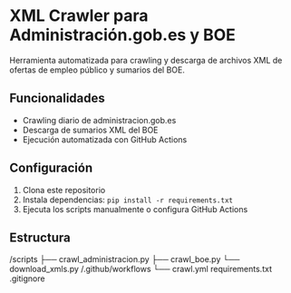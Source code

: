 # XML Crawler para Administración.gob.es y BOE

Herramienta automatizada para crawling y descarga de archivos XML de ofertas de empleo público y sumarios del BOE.

## Funcionalidades
- Crawling diario de administracion.gob.es
- Descarga de sumarios XML del BOE
- Ejecución automatizada con GitHub Actions

## Configuración
1. Clona este repositorio
2. Instala dependencias: `pip install -r requirements.txt`
3. Ejecuta los scripts manualmente o configura GitHub Actions

## Estructura
/scripts
├── crawl_administracion.py
├── crawl_boe.py
└── download_xmls.py
/.github/workflows
└── crawl.yml
requirements.txt
.gitignore